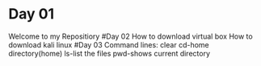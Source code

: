 # Day 01
Welcome to my Repositiory
#Day 02
How to download virtual box
How to download kali linux
#Day 03
Command lines:
clear
cd-home directory(home)
ls-list the files
pwd-shows current directory

